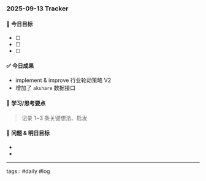 ### 2025-09-13 Tracker

#### 🎯 今日目标
- [ ] 
- [ ] 
- [ ] 

#### ✅ 今日成果
- implement & improve 行业轮动策略 V2
- 增加了 `akshare` 数据接口

#### 🧠 学习/思考要点
> 记录 1~3 条关键想法、启发

#### 🧩 问题 & 明日目标
- 
- 

---
tags:: #daily #log
